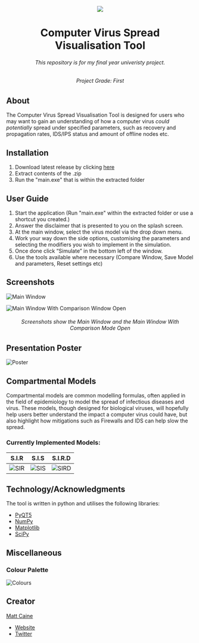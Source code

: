 <p align="center">
  <img src="https://user-images.githubusercontent.com/29525942/159131458-ddc18a9a-9328-4be5-8efe-3ed471da8f53.png"/>
</p>

<h1 align="center">Computer Virus Spread Visualisation Tool</h1>
<h6 align="center">This repository is for my final year univeristy project.</h6>
<h6 align="center">Project Grade: First </h6>

## About
The Computer Virus Spread Visualisation Tool is designed for users who may want to gain an understanding of how a computer virus *could potentially* spread under specified parameters, such as recovery and propagation rates, IDS/IPS status and amount of offline nodes etc.
## Installation
1. Download latest release by clicking [here](https://github.com/Matt-Caine/VirusSpread/releases/download/v0.1/Computer.Virus.Spread.Visualisation.Tool.zip)
2. Extract contents of the .zip
3. Run the "main.exe" that is within the extracted folder
## User Guide
1. Start the application (Run "main.exe" within the extracted folder or use a shortcut you created.)
2. Answer the disclaimer that is presented to you on the splash screen.
3. At the main window, select the virus model via the drop down menu.
4. Work your way down the side options, customising the parameters and selecting the modifiers you wish to implement in the simulation.
5. Once done click “Simulate” in the bottom left of the window.
6. Use the tools available where necessary (Compare Window, Save Model and parameters, Reset settings etc) 


## Screenshots
![Main Window](https://user-images.githubusercontent.com/29525942/165939092-a6325f4d-999b-4ba6-9774-a02ee487874b.png)

![Main Window With Comparison Window Open](https://user-images.githubusercontent.com/29525942/165939155-2e2a98f0-78d6-4f7e-89b5-473424d4f9ab.png)

<h6 align="center">Screenshots show the Main Window and the Main Window With Comparison Mode Open</h6>

## Presentation Poster
![Poster](https://user-images.githubusercontent.com/29525942/202776965-7615f73b-77ae-4c09-a68a-eea9e155e368.png)

## Compartmental Models
Compartmental models are common modelling formulas, often applied in the field of epidemiology to model the spread of infectious diseases and virus. These models, though designed for biological viruses, will hopefully help users better understand the impact a computer virus could have, but also highlight how mitigations such as Firewalls and IDS can help slow the spread. 

### Currently Implemented Models:

| S.I.R  | S.I.S  | S.I.R.D  |
| :---:  | :---:  |   :---:  |
| ![SIR](https://user-images.githubusercontent.com/29525942/159133833-18550d4b-14c0-4462-982f-d1213677621f.png)  | ![SIS](https://user-images.githubusercontent.com/29525942/159133840-aec51437-be4f-4555-b09f-5d7e83e8504c.png)  | ![SIRD](https://user-images.githubusercontent.com/29525942/159133843-fd95ad7f-5760-4dc2-b4d0-6f3522518d6a.png)  |
  
## Technology/Acknowledgments
The tool is written in python and utilises the following libraries:
- [PyQT5](https://pypi.org/project/PyQt5/)
- [NumPy](https://numpy.org/)
- [Matplotlib](https://matplotlib.org/)
- [SciPy](https://scipy.org/)

## Miscellaneous
### Colour Palette
![Colours](https://user-images.githubusercontent.com/29525942/161639343-1886b24c-5a7c-43fa-958c-eca680eb30ed.png)

## Creator

[Matt Caine](https://github.com/Matt-Caine)
- [Website](https://matt-caine.github.io/)
- [Twitter](https://twitter.com/MattCaine_)

